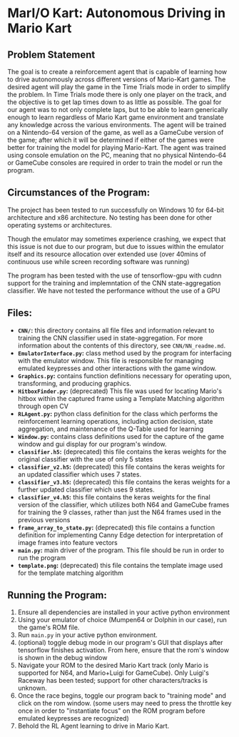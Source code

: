 # MarI/O Kart: Autonomous Driving in Mario Kart

## Problem Statement 

The goal is to create a reinforcement agent that is capable of learning how to drive autonomously across different versions of Mario-Kart games. The desired agent will play the game in the Time Trials mode in order to simplify the problem. In Time Trials mode there is only one player on the track, and the objective is to get lap times down to as little as possible. The goal for our agent was to not only complete laps, but to be able to learn generically enough to learn regardless of Mario Kart game environment and translate any knowledge across the various environments. The agent will be trained on a Nintendo-64 version of the game, as well as a GameCube version of the game; after which it will be determined if either of the games were better for training the model for playing Mario-Kart. The agent was trained using console emulation on the PC, meaning that no physical Nintendo-64 or GameCube consoles are required in order to train the model or run the program.

## Circumstances of the Program:

The project has been tested to run successfully on Windows 10 for 64-bit architecture and x86 architecture. No testing has been done for other operating systems or architectures. 

Though the emulator may sometimes experience crashing, we expect that this issue is not due to our program, but due to issues within the emulator itself and its resource allocation over extended use (over 40mins of continuous use while screen recording software was running)

The program has been tested with the use of tensorflow-gpu with cudnn support for the training and implemntation of the CNN state-aggregation classifier. We have not tested the performance without the use of a GPU

## Files:

* **`CNN/`:** this directory contains all file files and information relevant to training the CNN classifier used in state-aggregation. For more information about the contents of this directory, see `CNN/NN_readme.md`.
* **`EmulatorInterface.py`:** class method used by the program for interfacing with the emulator window. This file is responsible for managing emulated keypresses and other interactions with the game window.
* **`Graphics.py`:** contains function definitions necessary for operating upon, transforming, and producing graphics.
* **`HitboxFinder.py`:** (deprecated) This file was used for locating Mario's hitbox within the captured frame using a Template Matching algorithm through open CV
* **`RLAgent.py`:** python class definition for the class which performs the reinforcement learning operations, including action decision, state aggregation, and maintenance of the Q-Table used for learning
* **`Window.py`:** contains class definitions used for the capture of the game window and gui display for our program's window.
* **`classifier.h5`:** (deprecated) this file contains the keras weights for the original classifier with the use of only 5 states
* **`classifier_v2.h5`:** (deprecated) this file contains the keras weights for an updated classifier which uses 7 states. 
* **`classifier_v3.h5`:** (deprecated) this file contains the keras weights for a further updated classifier which uses 9 states.
* **`classifier_v4.h5`:** this file contains the keras weights for the final version of the classifier, which utilizes both N64 and GameCube frames for training the 9 classes, rather than just the N64 frames used in the previous versions
* **`frame_array_to_state.py`:** (deprecated) this file contains a function definition for implementing Canny Edge detection for interpretation of image frames into feature vectors
* **`main.py`:** main driver of the program. This file should be run in order to run the program
* **`template.png`:** (deprecated) this file contains the template image used for the template matching algorithm

## Running the Program:

1. Ensure all dependencies are installed in your active python environment
2. Using your emulator of choice (Mumpen64 or Dolphin in our case), run the game's ROM file.
3. Run `main.py` in your active python environment. 
4. (optional) toggle debug mode in our program's GUI that displays after tensorflow finishes activation. From here, ensure that the rom's window is shown in the debug window
5. Navigate your ROM to the desired Mario Kart track (only Mario is supported for N64, and Mario+Luigi for GameCube). Only Luigi's Raceway has been tested; support for other characters/tracks is unknown.
6. Once the race begins, toggle our program back to "training mode" and click on the rom window. (some users may need to press the throttle key once in order to "instantiate focus" on the ROM program before emulated keypresses are recognized)
7. Behold the RL Agent learning to drive in Mario Kart.

